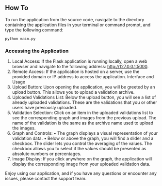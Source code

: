 ## How To 
To run the application from the source code, navigate to the directory containing the application files in your terminal or command prompt, and type the following command: 

``
python main.py
``

### Accessing the Application
1.	Local Access: If the Flask application is running locally, open a web browser and navigate to the following address: http://127.0.0.1:5000.
2.	Remote Access: If the application is hosted on a server, use the provided domain or IP address to access the application.
Interface and Usage
1.	Upload Button: Upon opening the application, you will be greeted by an upload button. This allows you to upload a validation archive.
2.	Uploaded Validations List: Below the upload button, you will see a list of already uploaded validations. These are the validations that you or other users have previously uploaded.
3.	Validation Selection: Click on an item in the uploaded validations list to see the corresponding graph and images from the previous upload. The name of the validation is the same as the archive name used to upload the images.
4.	Graph and Controls:
•	The graph displays a visual representation of your validation data.
•	Below or above the graph, you will find a slider and a checkbox. The slider lets you control the averaging of the values. The checkbox allows you to select if the values should be presented as absolute numbers or percentages.
5.	Image Display: If you click anywhere on the graph, the application will display the corresponding image from your uploaded validation data.

Enjoy using our application, and if you have any questions or encounter any issues, please contact the support team.
